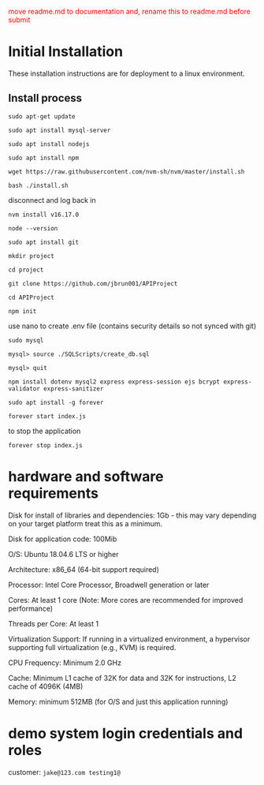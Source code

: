 <span style="color: red;">move readme.md to documentation and, rename this to readme.md before submit</span>

# Initial Installation

These installation instructions are for deployment to a linux environment.

## Install process 

`sudo apt-get update`

`sudo apt install mysql-server`

`sudo apt install nodejs`

`sudo apt install npm`

`wget https://raw.githubusercontent.com/nvm-sh/nvm/master/install.sh`

`bash ./install.sh`

disconnect and log back in

`nvm install v16.17.0`

`node --version` 

`sudo apt install git`

`mkdir project`

`cd project`

`git clone https://github.com/jbrun001/APIProject`

`cd APIProject`

`npm init`

use nano to create .env file (contains security details so not synced with git)

`sudo mysql`

`mysql> source ./SQLScripts/create_db.sql`

`mysql> quit`

`npm install dotenv mysql2 express express-session ejs bcrypt express-validator express-sanitizer`

`sudo apt install -g forever`

`forever start index.js`

to stop the application

`forever stop index.js`

# hardware and software requirements

Disk for install of libraries and dependencies: 1Gb - this may vary depending on your target platform treat this as a minimum.

Disk for application code: 100Mib

O/S: Ubuntu 18.04.6 LTS or higher 

Architecture: x86_64 (64-bit support required)

Processor: Intel Core Processor, Broadwell generation or later

Cores: At least 1 core (Note: More cores are recommended for improved performance)

Threads per Core: At least 1

Virtualization Support: If running in a virtualized environment, a hypervisor supporting full virtualization (e.g., KVM) is required.

CPU Frequency: Minimum 2.0 GHz 

Cache: Minimum L1 cache of 32K for data and 32K for instructions, L2 cache of 4096K (4MB)

Memory: minimum 512MB (for O/S and just this application running)

# demo system login credentials and roles

customer: `jake@123.com testing1@`
